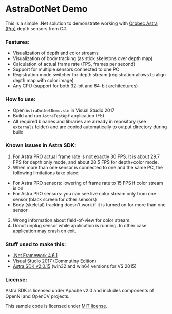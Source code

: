 # AstraDotNet Demo

This is a simple .Net solution to demonstrate working with [Orbbec Astra (Pro)](https://orbbec3d.com/product-astra/) depth sensors from C#.

### Features:

* Visualization of depth and color streams
* Visualization of body tracking (as stick skeletons over depth map)
* Calculation of actual frame rate (FPS, frames per second)
* Support for multiple sensors connected to one PC
* Registration mode switcher for depth stream (registration allows to align depth map with color image)
* Any CPU (support for both 32-bit and 64-bit architectures)


### How to use:

* Open `AstraDotNetDemo.sln` in Visual Studio 2017
* Build and run `AstraTestWpf` application (F5)
* All required binaries and libraries are already in repository (see `externals` folder) and are copied automatically to output directory during build


### Known issues in Astra SDK:

1. For Astra PRO actual frame rate is not exactly 30 FPS. It is about 29.7 FPS for depth only mode, and about 28.5 FPS for depth+color mode.
2. When more than one sensor is connected to one and the same PC, the following limitations take place:
 * For Astra PRO sensors: lowering of frame rate to 15 FPS if color stream is on
 * For Astra PRO sensors: you can see live color stream only from one sensor (black screen for other sensors)
 * Body (skeletal) tracking doesn't work if it is turned on for more than one sensor
3. Wrong information about field-of-view for color stream.
4. Donot unplug sensor while application is running. In other case application may crash on exit.


### Stuff used to make this:

 * [.Net Framework 4.6.1](https://www.microsoft.com/en-us/download/details.aspx?id=49981)
 * [Visual Studio 2017](https://www.visualstudio.com/downloads/) (Commutiny Edition)
 * [Astra SDK v2.0.15](https://orbbec3d.com/develop/) (win32 and win64 versions for VS 2015)


### License:

Astra SDK is licensed under Apache v2.0 and includes components of OpenNI and OpenCV projects.

This sample code is licensed under [MIT license](https://opensource.org/licenses/MIT).